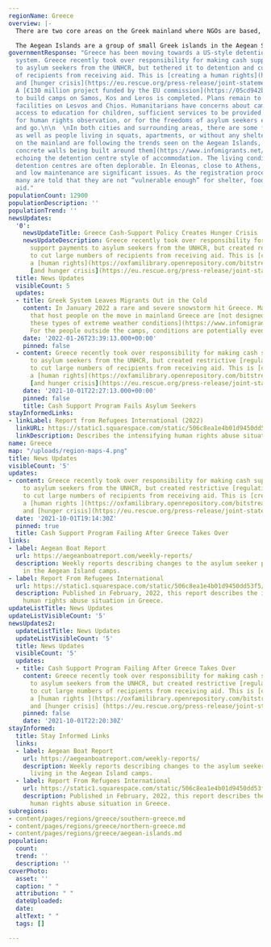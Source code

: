 ```yaml
---
regionName: Greece
overview: |-
  There are two core areas on the Greek mainland where NGOs are based, Thessaloniki and Athens. In the north of Greece, in Thessaloniki, displaced people may [seek permanent residence or prepare to travel further west](https://www.refugeesintowns.org/thessaloniki). Athens is most commonly where people are moved to from the Aegean Islands after their asylum applications have been processed. Recently, people have been transferred off the Greek islands while their asylum cases are still being processed. Some people seek permanent residence in Athens while others only stay until arrangements are made for resettlement elsewhere in Europe.

  The Aegean Islands are a group of small Greek islands in the Aegean Sea, located just a few kilometres west of Turkey. Their close proximity to the Turkish coast makes them a destination for many people seeking safety in Europe. However, smugglers have employed life-threatening and money-saving tactics, such as using unsuitable boats, providing insufficient fuel to complete the crossing, fake or no lifejackets, and sending boats despite poor sea conditions.
governmentResponse: "Greece has been moving towards a US-style detention and deportation
  system. Greece recently took over responsibility for making cash support payments
  to asylum seekers from the UNHCR, but tethered it to detention and cut large numbers
  of recipients from receiving aid. This is [creating a human rights](https://oxfamilibrary.openrepository.com/bitstream/handle/10546/621307/bp-detention-as-default-greece-asylum-161121-en.pdf;jsessionid=E395A5C0804B9A94EBA2F1D7907AC19F?sequence=1)
  and [hunger crisis](https://eu.rescue.org/press-release/joint-statement-are-you-eligible-eat).
  A [€130 million project funded by the EU commission](https://05cd942b-77f4-4d21-b3ea-797e75ad39b3.filesusr.com/ugd/0d6197_ec32a14581f044499e32a3f8dca9775f.pdf)
  to build camps on Samos, Kos and Leros is completed. Plans remain to build closed
  facilities on Lesvos and Chios. Humanitarians have concerns about camp conditions:
  access to education for children, sufficient services to be provided to the residents,
  for human rights observation, or for the freedoms of asylum seekers e.g. to come
  and go.\n\n  \nIn both cities and surrounding areas, there are some formal camps,
  as well as people living in squats, apartments, or without any shelter. The camps
  on the mainland are following the trends seen on the Aegean Islands, with [high
  concrete walls being built around them](https://www.infomigrants.net/en/post/32834/greece-migrant-camps-surrounded-by-concrete-walls),
  echoing the detention centre style of accommodation. The living conditions in the
  detention centres are often deplorable. In Eleonas, close to Athens, overcrowding
  and low maintenance are significant issues. As the registration procedure gets stricter
  many are told that they are not “vulnerable enough” for shelter, food, or monetary
  aid."
populationCount: 12900
populationDescription: ''
populationTrend: ''
newsUpdates:
  '0':
    newsUpdateTitle: Greece Cash-Support Policy Creates Hunger Crisis
    newsUpdateDescription: Greece recently took over responsibility for making cash
      support payments to asylum seekers from the UNHCR, but created restrictive [regulations](https://www.refugee.info/greece/cash-assistance-in-greece--greece/greece-cash-alliance-hotline?language=en)
      to cut large numbers of recipients from receiving aid. This is [creating](https://www.savethechildren.net/news/ngos-raise-alarm-growing-hunger-among-refugees-and-asylum-seekers-greece)
      a [human rights](https://oxfamilibrary.openrepository.com/bitstream/handle/10546/621307/bp-detention-as-default-greece-asylum-161121-en.pdf;jsessionid=E395A5C0804B9A94EBA2F1D7907AC19F?sequence=1)
      [and hunger crisis](https://eu.rescue.org/press-release/joint-statement-are-you-eligible-eat).
  title: News Updates
  visibleCount: 5
  updates:
  - title: Greek System Leaves Migrants Out in the Cold
    content: In January 2022 a rare and severe snowstorm hit Greece. Many of the camps
      that host people on the move in mainland Greece are [not designed to handle
      these types of extreme weather conditions](https://www.infomigrants.net/en/post/38150/greek-system-leaves-migrants-out-in-the-cold).
      For the people outside the camps, conditions are potentially even worse.
    date: '2022-01-26T23:39:13.000+00:00'
    pinned: false
  - content: Greece recently took over responsibility for making cash support payments
      to asylum seekers from the UNHCR, but created restrictive [regulations](https://www.refugee.info/greece/cash-assistance-in-greece--greece/greece-cash-alliance-hotline?language=en)
      to cut large numbers of recipients from receiving aid. This is [creating](https://www.savethechildren.net/news/ngos-raise-alarm-growing-hunger-among-refugees-and-asylum-seekers-greece)
      a [human rights](https://oxfamilibrary.openrepository.com/bitstream/handle/10546/621307/bp-detention-as-default-greece-asylum-161121-en.pdf;jsessionid=E395A5C0804B9A94EBA2F1D7907AC19F?sequence=1)
      [and hunger crisis](https://eu.rescue.org/press-release/joint-statement-are-you-eligible-eat).
    date: '2021-10-01T22:27:13.000+00:00'
    pinned: false
    title: Cash Support Program Fails Asylum Seekers
stayInformedLinks:
- linkLabel: Report from Refugees International (2022)
  linkURL: https://static1.squarespace.com/static/506c8ea1e4b01d9450dd53f5/t/6216a3799be96a3b07de2089/1645650812924/Greece+Report+-+Feb+2022.pdf
  linkDescription: Describes the intensifying human rights abuse situation in Greece.
name: Greece
map: "/uploads/region-maps-4.png"
title: News Updates
visibleCount: '5'
updates:
- content: Greece recently took over responsibility for making cash support payments
    to asylum seekers from the UNHCR, but created restrictive [regulations](https://www.refugee.info/greece/cash-assistance-in-greece--greece/greece-cash-alliance-hotline?language=en)
    to cut large numbers of recipients from receiving aid. This is [creating](https://www.savethechildren.net/news/ngos-raise-alarm-growing-hunger-among-refugees-and-asylum-seekers-greece)
    a [human rights ](https://oxfamilibrary.openrepository.com/bitstream/handle/10546/621307/bp-detention-as-default-greece-asylum-161121-en.pdf;jsessionid=E395A5C0804B9A94EBA2F1D7907AC19F?sequence=1)
    and [hunger crisis](https://eu.rescue.org/press-release/joint-statement-are-you-eligible-eat).
  date: '2021-10-01T19:14:30Z'
  pinned: true
  title: Cash Support Program Failing After Greece Takes Over
links:
- label: Aegean Boat Report
  url: https://aegeanboatreport.com/weekly-reports/
  description: Weekly reports describing changes to the asylum seeker population living
    in the Aegean Island camps.
- label: Report From Refugees International
  url: https://static1.squarespace.com/static/506c8ea1e4b01d9450dd53f5/t/6216a3799be96a3b07de2089/1645650812924/Greece+Report+-+Feb+2022.pdf
  description: Published in February, 2022, this report describes the intensifying
    human rights abuse situation in Greece.
updateListTitle: News Updates
updateListVisibleCount: '5'
newsUpdates2:
  updateListTitle: News Updates
  updateListVisibleCount: '5'
  title: News Updates
  visibleCount: '5'
  updates:
  - title: Cash Support Program Failing After Greece Takes Over
    content: Greece recently took over responsibility for making cash support payments
      to asylum seekers from the UNHCR, but created restrictive [regulations](https://www.refugee.info/greece/cash-assistance-in-greece--greece/greece-cash-alliance-hotline?language=en)
      to cut large numbers of recipients from receiving aid. This is [creating](https://www.savethechildren.net/news/ngos-raise-alarm-growing-hunger-among-refugees-and-asylum-seekers-greece)
      a [human rights ](https://oxfamilibrary.openrepository.com/bitstream/handle/10546/621307/bp-detention-as-default-greece-asylum-161121-en.pdf;jsessionid=E395A5C0804B9A94EBA2F1D7907AC19F?sequence=1)
      and [hunger crisis] (https://eu.rescue.org/press-release/joint-statement-are-you-eligible-eat).
    pinned: false
    date: '2021-10-01T22:20:30Z'
stayInformed:
  title: Stay Informed Links
  links:
  - label: Aegean Boat Report
    url: https://aegeanboatreport.com/weekly-reports/
    description: Weekly reports describing changes to the asylum seeker population
      living in the Aegean Island camps.
  - label: Report From Refugees International
    url: https://static1.squarespace.com/static/506c8ea1e4b01d9450dd53f5/t/6216a3799be96a3b07de2089/1645650812924/Greece+Report+-+Feb+2022.pdf
    description: Published in February, 2022, this report describes the intensifying
      human rights abuse situation in Greece.
subregions:
- content/pages/regions/greece/southern-greece.md
- content/pages/regions/greece/northern-greece.md
- content/pages/regions/greece/aegean-islands.md
population:
  count: 
  trend: ''
  description: ''
coverPhoto:
  asset: ''
  caption: " "
  attribution: " "
  dateUploaded: 
  date: 
  altText: " "
  tags: []

---
```

